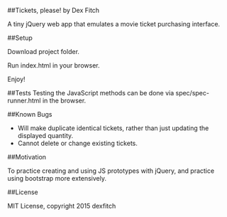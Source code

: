 ##Tickets, please!
by Dex Fitch

A tiny jQuery web app that emulates a movie ticket purchasing interface.

##Setup

Download project folder.

Run index.html in your browser.

Enjoy!

##Tests
Testing the JavaScript methods can be done via spec/spec-runner.html in the browser.

##Known Bugs
* Will make duplicate identical tickets, rather than just updating the displayed quantity.
* Cannot delete or change existing tickets.

##Motivation

To practice creating and using JS prototypes with jQuery, and practice using bootstrap more extensively.

##License

MIT License, copyright 2015 dexfitch

